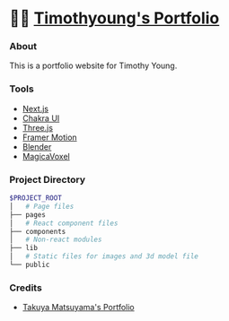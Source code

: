 # 👨‍💻 [Timothyoung's Portfolio](https://timothyoung97.com/)

### About

This is a portfolio website for Timothy Young.

### Tools

- [Next.js](https://nextjs.org/)
- [Chakra UI](https://chakra-ui.com/)
- [Three.js](https://threejs.org/)
- [Framer Motion](https://www.framer.com/motion/)
- [Blender](https://www.blender.org/)
- [MagicaVoxel](https://www.magicavoxel.com/)

### Project Directory

```bash
$PROJECT_ROOT
│   # Page files
├── pages
│   # React component files
├── components
│   # Non-react modules
├── lib
│   # Static files for images and 3d model file
└── public
```

### Credits

- [Takuya Matsuyama's Portfolio](https://www.craftz.dog/)